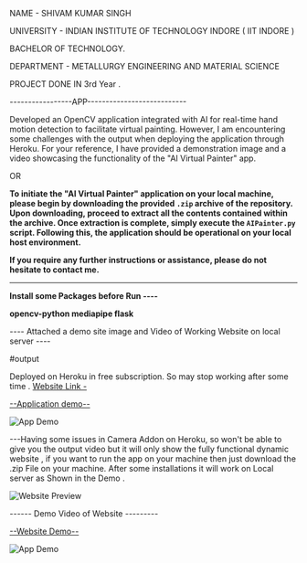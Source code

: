 NAME - SHIVAM KUMAR SINGH

UNIVERSITY - INDIAN INSTITUTE OF TECHNOLOGY INDORE ( IIT INDORE )

BACHELOR OF TECHNOLOGY.

DEPARTMENT - METALLURGY ENGINEERING AND MATERIAL SCIENCE

PROJECT DONE IN 3rd Year . 
             

             

-----------------APP---------------------------

Developed an OpenCV application integrated with AI for real-time hand motion detection to facilitate virtual painting. 
However, I am encountering some challenges with the output when deploying the application through Heroku. 
For your reference, I have provided a demonstration image and a video showcasing the functionality of the "AI Virtual Painter" app.

OR

**To initiate the "AI Virtual Painter" application on your local machine, please begin by downloading the provided `.zip` archive of the repository. Upon downloading, proceed to extract all the contents contained within the archive. Once extraction is complete, simply execute the `AIPainter.py` script. Following this, the application should be operational on your local host environment.**

**If you require any further instructions or assistance, please do not hesitate to contact me.**

------

**Install some Packages before Run ----**

**opencv-python
mediapipe
flask**

---- Attached a demo site image and Video of Working Website on local server ----



#output

Deployed on Heroku in free subscription. So may stop working after some time .
[Website Link -](https://opencv-painter.herokuapp.com/)

  [--Application demo--](https://drive.google.com/file/d/1aKSBbZkPtf9uBlA5jt-PAo80M2Ov2FMk/view?usp=drivesdk)

![App Demo](https://user-images.githubusercontent.com/113454708/199302004-ce02b038-f061-4e72-aee5-94e2158e9105.gif)

---Having some issues in Camera Addon on Heroku, so won't be able to give you the output video but it will only show the fully functional dynamic website ,  if you want to run the app on your machine then just download the .zip File on your machine. After some installations it will work on Local server as Shown in the Demo .


![Website Preview](https://user-images.githubusercontent.com/113454708/199110932-c602ec63-fc37-400b-9d7a-d9db70b58a02.jpg)

------ Demo Video of Website ---------

  [--Website Demo--](https://drive.google.com/file/d/1aKSBbZkPtf9uBlA5jt-PAo80M2Ov2FMk/view?usp=drivesdk)









![App Demo](https://user-images.githubusercontent.com/113454708/199302004-ce02b038-f061-4e72-aee5-94e2158e9105.gif)

